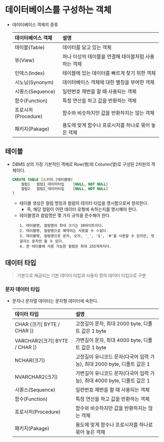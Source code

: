 # 데이터베이스를 구성하는 객체
- 데이터베이스 객체의 종류

    | 데이터베이스 객체 | 설명 |
    |:--------|:--------|
    |테이블(Table)|데이터를 담고 있는 객체|
    |뷰(View) |하나 이상의 테이블을 연결해 테이블처럼 사용하는 객체 |
    |인덱스(Index) | 테이블에 있는 데이터를 빠르게 찾기 위한 객체|
    | 시노님(Synonym) | 데이터베이스 객체에 대한 별칭을 부여한 객체|
    | 시퀀스(Sequence) | 일련번호 채번을 할 때 사용되는 객체|
    |함수(Function) | 특정 연산을 하고 값을 반환하는 객체 |
    |프로시저(Procedure) |함수와 비슷하지만 값을 반환하지는 않는 객체 |
    |패키지(Pakage) | 용도에 맞게 함수나 프로시저를 하나로 묶어 놓은 객체|

## 테이블
- DBMS 상의 가장 기본적인 객체로 Row(행)와 Column(열)로 구성된 2차원의 객체이다.
    ```sql
    CREATE TABLE [스키마.]테이블명(
        컬럼1   컬럼1_데이터타입    [NULL, NOT NULL]
        컬럼2   컬럼2_데이터타입    [NULL, NOT NULL]
    )
    ```
    - 테이블 생성은 컬럼 명칭과 컬럼의 데이터 타입을 명시함으로써 정의한다.
      - 즉, 해당 컬럼이 어떤 데이터 유형에 속하는지를 명시해야 한다.
    - 테이블명과 컬럼명은 몇 가지 규칙을 준수해야 한다.
        ```
        1. 테이블명, 컬럼명의 최대 크기는 30바이트이다.
        2. 테이블명, 컬럼명으로 예약어는 사용할 수 ㅇ없다.
        3. 테이블명, 컬럼명으로 문자, 숫자, '_', '$', '#'을 사용할 수 있지만, 첫 글자는 문자만 올 수 있다.
        4. 한 테이블에 사용 가능한 컬럼은 최대 255개까지다.
        ```
## 데이터 타입
> 기본으로 제공되는 기본 데이터 타입과 사용자 정의 데이터 타입으로 구분
### 문자 데이터 타입
- 문자나 문자열 데이터는 문자형 데이터에 속한다.

    | 데이터 타입 | 설명 |
    |:--------|:--------|
    |CHAR (크기[ BYTE / CHAR ])|고정길이 문자, 최대 2000 byte, 디폴트 값은 1 byte
    |VARCHAR2(크기[ BYTE / CHAR ])| 가변길이 문자, 최대 4000 byte, 디폴트 값은 1 byte |
    |NCHAR(크기)| 고정길이 유니코드 문자(다국어 입력 가능), 최대 2000 byte, 디폴트 값은 1 |
    |NVARCHAR2(크기)|가변길이 유니코드 문자(다국어 입력 가능), 최대 4000 byte, 디폴트 값은 1|
    | 시퀀스(Sequence) | 일련번호 채번을 할 때 사용되는 객체|
    |함수(Function) | 특정 연산을 하고 값을 반환하는 객체 |
    |프로시저(Procedure) |함수와 비슷하지만 값을 반환하지는 않는 객체 |
    |패키지(Pakage) | 용도에 맞게 함수나 프로시저를 하나로 묶어 놓은 객체|